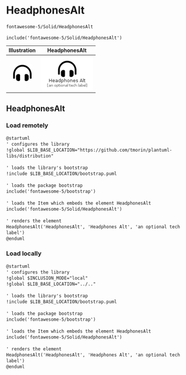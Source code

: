 # HeadphonesAlt


```text
fontawesome-5/Solid/HeadphonesAlt
```

```text
include('fontawesome-5/Solid/HeadphonesAlt')
```



| Illustration | HeadphonesAlt |
| :---: | :---: |
| ![illustration for Illustration](../../fontawesome-5/Solid/HeadphonesAlt.png) | ![illustration for HeadphonesAlt](../../fontawesome-5/Solid/HeadphonesAlt.Local.png) |




## HeadphonesAlt

### Load remotely
```plantuml
@startuml
' configures the library
!global $LIB_BASE_LOCATION="https://github.com/tmorin/plantuml-libs/distribution"

' loads the library's bootstrap
!include $LIB_BASE_LOCATION/bootstrap.puml

' loads the package bootstrap
include('fontawesome-5/bootstrap')

' loads the Item which embeds the element HeadphonesAlt
include('fontawesome-5/Solid/HeadphonesAlt')

' renders the element
HeadphonesAlt('HeadphonesAlt', 'Headphones Alt', 'an optional tech label')
@enduml
```

### Load locally
```plantuml
@startuml
' configures the library
!global $INCLUSION_MODE="local"
!global $LIB_BASE_LOCATION="../.."

' loads the library's bootstrap
!include $LIB_BASE_LOCATION/bootstrap.puml

' loads the package bootstrap
include('fontawesome-5/bootstrap')

' loads the Item which embeds the element HeadphonesAlt
include('fontawesome-5/Solid/HeadphonesAlt')

' renders the element
HeadphonesAlt('HeadphonesAlt', 'Headphones Alt', 'an optional tech label')
@enduml
```

